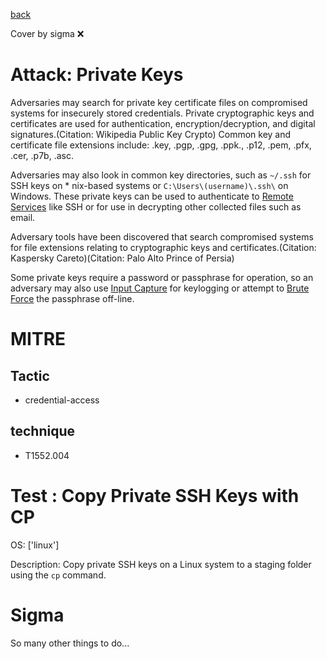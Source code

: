 [back](../index.md)

Cover by sigma :x: 

# Attack: Private Keys

 Adversaries may search for private key certificate files on compromised systems for insecurely stored credentials. Private cryptographic keys and certificates are used for authentication, encryption/decryption, and digital signatures.(Citation: Wikipedia Public Key Crypto) Common key and certificate file extensions include: .key, .pgp, .gpg, .ppk., .p12, .pem, .pfx, .cer, .p7b, .asc. 

Adversaries may also look in common key directories, such as <code>~/.ssh</code> for SSH keys on * nix-based systems or <code>C:&#92;Users&#92;(username)&#92;.ssh&#92;</code> on Windows. These private keys can be used to authenticate to [Remote Services](https://attack.mitre.org/techniques/T1021) like SSH or for use in decrypting other collected files such as email.

Adversary tools have been discovered that search compromised systems for file extensions relating to cryptographic keys and certificates.(Citation: Kaspersky Careto)(Citation: Palo Alto Prince of Persia)

Some private keys require a password or passphrase for operation, so an adversary may also use [Input Capture](https://attack.mitre.org/techniques/T1056) for keylogging or attempt to [Brute Force](https://attack.mitre.org/techniques/T1110) the passphrase off-line.

# MITRE
## Tactic
  - credential-access

## technique
  - T1552.004

# Test : Copy Private SSH Keys with CP

OS: ['linux']

Description: Copy private SSH keys on a Linux system to a staging folder using the `cp` command.


# Sigma

 So many other things to do...
